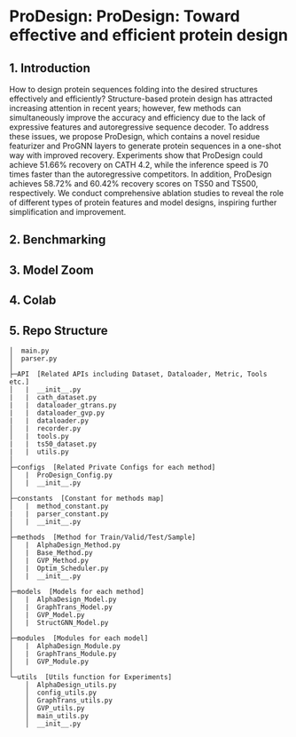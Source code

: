 # ProDesign: ProDesign: Toward effective and efficient protein design

## 1. Introduction
How to design protein sequences folding into the desired structures effectively and efficiently? Structure-based protein design has attracted increasing attention in recent years; however, few methods can simultaneously improve the accuracy and efficiency due to the lack of expressive features and autoregressive sequence decoder. To address these issues, we propose ProDesign, which contains a novel residue featurizer and ProGNN layers to generate protein sequences in a one-shot way with improved recovery. Experiments show that ProDesign could achieve 51.66\% recovery on CATH 4.2, while the inference speed is 70 times faster than the autoregressive competitors. In addition, ProDesign achieves 58.72\% and 60.42\% recovery scores on TS50 and TS500, respectively. We conduct comprehensive ablation studies to reveal the role of different types of protein features and model designs, inspiring further simplification and improvement.


## 2. Benchmarking

## 3. Model Zoom

## 4. Colab

## 5. Repo Structure

```
│  main.py
│  parser.py
│
├─API  [Related APIs including Dataset, Dataloader, Metric, Tools etc.]
│   |  __init__.py
|   |  cath_dataset.py
|   |  dataloader_gtrans.py
|   |  dataloader_gvp.py
|   |  dataloader.py
│   |  recorder.py
│   |  tools.py
|   |  ts50_dataset.py
|   |  utils.py
│
├─configs  [Related Private Configs for each method]
│   |  ProDesign_Config.py
│   |  __init__.py
│
├─constants  [Constant for methods map]
│   |  method_constant.py
|   |  parser_constant.py
│   |  __init__.py
│
├─methods  [Method for Train/Valid/Test/Sample]
│   |  AlphaDesign_Method.py
│   |  Base_Method.py
│   |  GVP_Method.py
│   |  Optim_Scheduler.py
│   |  __init__.py
│
├─models  [Models for each method]
│   |  AlphaDesign_Model.py
│   |  GraphTrans_Model.py
│   |  GVP_Model.py
│   |  StructGNN_Model.py
│
├─modules  [Modules for each model]
│   |  AlphaDesign_Module.py
│   |  GraphTrans_Module.py
│   |  GVP_Module.py
│
└─utils  [Utils function for Experiments]
    │  AlphaDesign_utils.py
    │  config_utils.py
    │  GraphTrans_utils.py
    │  GVP_utils.py
    │  main_utils.py
    │  __init__.py
```